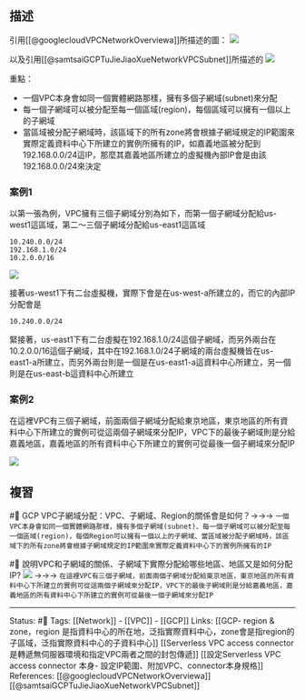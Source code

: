 
## 描述

引用[[@googlecloudVPCNetworkOverviewa]]所描述的圖：
![](https://cloud.google.com/vpc/images/vpc-overview-example.svg?hl=de)

以及引用[[@samtsaiGCPTuJieJiaoXueNetworkVPCSubnet]]所描述的
![](https://i.ytimg.com/vi/yygf4MOmI-E/maxresdefault.jpg)


重點：
- 一個VPC本身會如同一個實體網路那樣，擁有多個子網域(subnet)來分配
- 每一個子網域可以被分配至每一個區域(region)，每個區域可以擁有一個以上的子網域
- 當區域被分配子網域時，該區域下的所有zone將會根據子網域規定的IP範圍來實際定義資料中心下所建立的實例所擁有的IP，如嘉義地區被分配到192.168.0.0/24這IP，那麼其嘉義地區所建立的虛擬機內部IP會是由該192.168.0.0/24來決定


### 案例1
以第一張為例，VPC擁有三個子網域分別為如下，而第一個子網域分配給us-west1這區域，第二～三個子網域分配給us-east1這區域
```
10.240.0.0/24
192.168.1.0/24
10.2.0.0/16
```
![](https://cloud.google.com/vpc/images/vpc-overview-example.svg?hl=de)

接著us-west1下有二台虛擬機，實際下會是在us-west-a所建立的，而它的內部IP分配會是
```
10.240.0.0/24
```

緊接著，us-east1下有二台虛擬在192.168.1.0/24這個子網域，而另外兩台在10.2.0.0/16這個子網域，其中在192.168.1.0/24子網域的兩台虛擬機皆在us-east1-a所建立，而另外兩台則是一個是在us-east1-a這資料中心所建立，另一個則是在us-east-b這資料中心所建立


### 案例2

在這裡VPC有三個子網域，前面兩個子網域分配給東京地區，東京地區的所有資料中心下所建立的實例可從這兩個子網域來分配IP，VPC下的最後子網域則是分給嘉義地區，嘉義地區的所有資料中心下所建立的實例可從最後一個子網域來分配IP

![](https://i.ytimg.com/vi/yygf4MOmI-E/maxresdefault.jpg)
## 複習
#🧠 GCP VPC子網域分配：VPC、子網域、Region的關係會是如何？->->-> `一個VPC本身會如同一個實體網路那樣，擁有多個子網域(subnet)、每一個子網域可以被分配至每一個區域(region)，每個Region可以擁有一個以上的子網域、當區域被分配子網域時，該區域下的所有zone將會根據子網域規定的IP範圍來實際定義資料中心下的實例所擁有的IP`


#🧠 說明VPC和子網域的關係、子網域下實際分配給哪些地區、地區又是如何分配IP? ![](https://i.ytimg.com/vi/yygf4MOmI-E/maxresdefault.jpg) ->->-> `在這裡VPC有三個子網域，前面兩個子網域分配給東京地區，東京地區的所有資料中心下所建立的實例可從這兩個子網域來分配IP，VPC下的最後子網域則是分給嘉義地區，嘉義地區的所有資料中心下所建立的實例可從最後一個子網域來分配IP`
<!--SR:!2022-05-27,3,250-->



---
Status: #🌱 
Tags:
[[Network]] - [[VPC]] - [[GCP]]
Links:
[[GCP- region & zone，region 是指資料中心的所在地，泛指實際資料中心，zone會是指region的子區域，泛指實際資料中心的子資料中心]]
[[Serverless VPC access connector 是轉遞無伺服器環境和指定VPC兩者之間的封包傳遞]]
[[設定Serverless VPC access connector 本身- 設定IP範圍、附加VPC、connector本身規格]]
References:
[[@googlecloudVPCNetworkOverviewa]]
[[@samtsaiGCPTuJieJiaoXueNetworkVPCSubnet]]